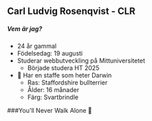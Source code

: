 ## Carl Ludvig Rosenqvist - CLR

##### Vem är jag?
* 24 år gammal
* Födelsedag: 19 augusti
* Studerar webbutveckling på Mittuniversitetet
  * Började studera HT 2025
* 🐶 Har en staffe som heter Darwin
  * Ras: Staffordshire bullterrier
  * Ålder: 16 månader
  * Färg: Svartbrindle

###You'll Never Walk Alone 🔴
<!--
**CLR2001/CLR2001** is a ✨ _special_ ✨ repository because its `README.md` (this file) appears on your GitHub profile.

Here are some ideas to get you started:

- 🔭 I’m currently working on ...
- 🌱 I’m currently learning ...
- 👯 I’m looking to collaborate on ...
- 🤔 I’m looking for help with ...
- 💬 Ask me about ...
- 📫 How to reach me: ...
- 😄 Pronouns: ...
- ⚡ Fun fact: ...
-->
